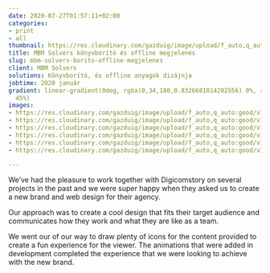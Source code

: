 ```yaml
---
date: 2020-07-27T01:57:11+02:00
categories:
- print
- all
thumbnail: https://res.cloudinary.com/gazduig/image/upload/f_auto,q_auto:good/v1595810806/cms/MBM_l3xzpy.png
title: MBM Solvers könyvborító és offline megjelenés
slug: mbm-solvers-borito-offline-megjelenes
client: MBM Solvers
solutions: Könyvborító, és offline anyagok dizájnja
jobtime: 2020 január
gradient: linear-gradient(0deg, rgba(0,34,180,0.8326681014202556) 0%, rgba(53,149,130,0)
  45%)
images:
- https://res.cloudinary.com/gazduig/image/upload/f_auto,q_auto:good/v1595807908/cms/Frame_28_iiiech.webp
- https://res.cloudinary.com/gazduig/image/upload/f_auto,q_auto:good/v1595807907/cms/Frame_31_uwraxf.webp
- https://res.cloudinary.com/gazduig/image/upload/f_auto,q_auto:good/v1595807908/cms/Frame_29_uswz8d.webp
- https://res.cloudinary.com/gazduig/image/upload/f_auto,q_auto:good/v1595807908/cms/Frame_32_hzfihm.webp
- https://res.cloudinary.com/gazduig/image/upload/f_auto,q_auto:good/v1595807908/cms/Frame_27_nclei3.webp
- https://res.cloudinary.com/gazduig/image/upload/f_auto,q_auto:good/v1595807908/cms/Frame_26_al0bov.webp

---
```

We’ve had the pleasure to work together with Digicomstory on several projects in the past and we were super happy when they asked us to create a new brand and web design for their agency.

Our approach was to create a cool design that fits their target audience and communicates how they work and what they are like as a team.

We went our of our way to draw plenty of icons for the content provided to create a fun experience for the viewer. The animations that were added in development completed the experience that we were looking to achieve with the new brand.